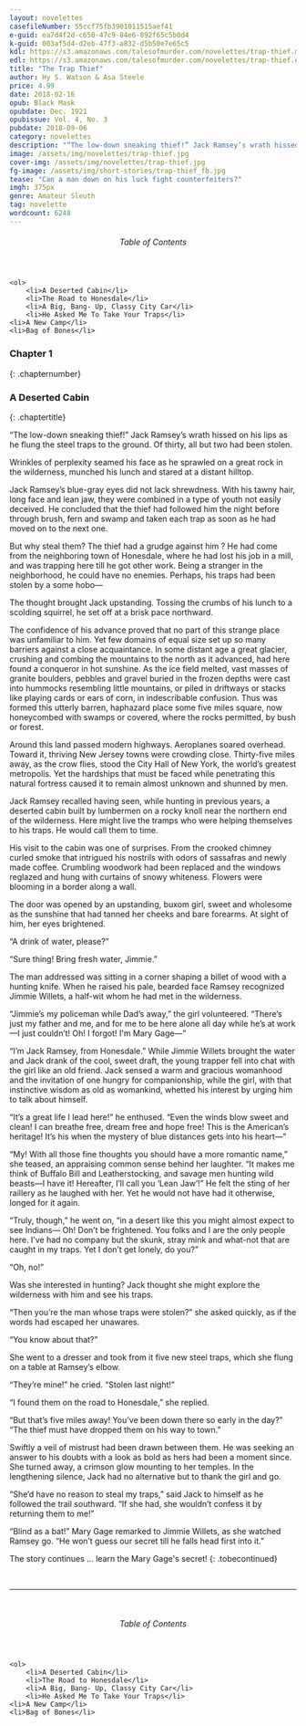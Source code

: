 ```yaml
---
layout: novelettes
casefileNumber: 55ccf75fb3901011515aef41
e-guid: ea7d4f2d-c650-47c9-84e6-892f65c5b0d4
k-guid: 003af5d4-d2eb-47f3-a832-d5b50e7e65c5
kdl: https://s3.amazonaws.com/talesofmurder.com/novelettes/trap-thief.mobi
edl: https://s3.amazonaws.com/talesofmurder.com/novelettes/trap-thief.epub
title: "The Trap Thief"
author: Hy S. Watson & Asa Steele 
price: 4.99
date: 2018-02-16
opub: Black Mask
opubdate: Dec. 1921
opubissue: Vol. 4, No. 3
pubdate: 2018-09-06
category: novelettes
description: "“The low-down sneaking thief!” Jack Ramsey’s wrath hissed on his lips as he flung the steel traps to the ground. Of thirty, all but two had been stolen."
image: /assets/img/novelettes/trap-thief.jpg
cover-img: /assets/img/novelettes/trap-thief.jpg
fg-image: /assets/img/short-stories/trap-thief_fb.jpg
tease: "Can a man down on his luck fight counterfeiters?"
imgh: 375px
genre: Amateur Sleuth
tag: novelette
wordcount: 6248
---
```


<div class="lp__toc">
	<header>
		<h6>Table of Contents</h6>
	</header>

	<ol>
		<li>A Deserted Cabin</li>
		<li>The Road to Honesdale</li>
		<li>A Big, Bang- Up, Classy City Car</li>
		<li>He Asked Me To Take Your Traps</li>
    <li>A New Camp</li>
    <li>Bag of Bones</li>
  </ol>

</div>

### Chapter 1
{: .chapternumber}

### A Deserted Cabin
{: .chaptertitle}

“The low-down sneaking thief!” Jack Ramsey’s wrath hissed on his lips as he flung the steel traps to the ground. Of thirty, all but two had been stolen.

Wrinkles of perplexity seamed his face as he sprawled on a great rock in the wilderness, munched his lunch and stared at a distant hilltop.

Jack Ramsey’s blue-gray eyes did not lack shrewdness. With his tawny hair, long face and lean jaw, they were combined in a type of youth not easily deceived. He concluded that the thief had followed him the night before through brush, fern and swamp and taken each trap as soon as he had moved on to the next one.

But why steal them? The thief had a grudge against him ? He had come from the neighboring town of Honesdale, where he had lost his job in a mill, and was trapping here till he got other work. Being a stranger in the neighborhood, he could have no enemies. Perhaps, his traps had been stolen by a some hobo—

The thought brought Jack upstanding. Tossing the crumbs of his lunch to a scolding squirrel, he set off at a brisk pace northward.

The confidence of his advance proved that no part of this strange place was unfamiliar to him. Yet few domains of equal size set up so many barriers against a close acquaintance. In some distant age a great glacier, crushing and combing the mountains to the north as it advanced, had here found a conqueror in hot sunshine. As the ice field melted, vast masses of granite boulders, pebbles and gravel buried in the frozen depths were cast into hummocks resembling little mountains, or piled in driftways or stacks like playing cards or ears of corn, in indescribable confusion. Thus was formed this utterly barren, haphazard place some five miles square, now honeycombed with swamps or covered, where the rocks permitted, by bush or forest.

Around this land passed modern highways. Aeroplanes soared overhead. Toward it, thriving New Jersey towns were crowding close. Thirty-five miles away, as the crow flies, stood the City Hall of New York, the world’s greatest metropolis. Yet the hardships that must be faced while penetrating this natural fortress caused it to remain almost unknown and shunned by men.

Jack Ramsey recalled having seen, while hunting in previous years, a deserted cabin built by lumbermen on a rocky knoll near the northern end of the wilderness. Here might live the tramps who were helping themselves to his traps. He would call them to time.

His visit to the cabin was one of surprises. From the crooked chimney curled smoke that intrigued his nostrils with odors of sassafras and newly made coffee. Crumbling woodwork had been replaced and the windows reglazed and hung with curtains of snowy whiteness. Flowers were blooming in a border along a wall.

The door was opened by an upstanding, buxom girl, sweet and wholesome as the sunshine that had tanned her cheeks and bare forearms. At sight of him, her eyes brightened.

“A drink of water, please?”

“Sure thing! Bring fresh water, Jimmie.”

The man addressed was sitting in a corner shaping a billet of wood with a hunting knife. When he raised his pale, bearded face Ramsey recognized Jimmie Willets, a half-wit whom he had met in the wilderness.

“Jimmie’s my policeman while Dad’s away,” the girl volunteered. “There’s just my father and me, and for me to be here alone all day while he’s at work —I just couldn’t! Oh! I forgot! I'm Mary Gage—”

“I’m Jack Ramsey, from Honesdale.” While Jimmie Willets brought the water and Jack drank of the cool, sweet draft, the young trapper fell into chat with the girl like an old friend. Jack sensed a warm and gracious womanhood and the invitation of one hungry for companionship, while the girl, with that instinctive wisdom as old as womankind, whetted his interest by urging him to talk about himself.

“It’s a great life I lead here!” he enthused. “Even the winds blow sweet and clean! I can breathe free, dream free and hope free! This is the American’s heritage! It’s his when the mystery of blue distances gets into his heart—”

“My! With all those fine thoughts you should have a more romantic name,” she teased, an appraising common sense behind her laughter. “It makes me think of Buffalo Bill and Leatherstocking, and savage men hunting wild beasts—I have it! Hereafter, I’ll call you ‘Lean Jaw’!” He felt the sting of her raillery as he laughed with her. Yet he would not have had it otherwise, longed for it again.

“Truly, though,” he went on, “in a desert like this you might almost expect to see Indians— Oh! Don’t be frightened. You folks and I are the only people here. I’ve had no company but the skunk, stray mink and what-not that are caught in my traps. Yet I don’t get lonely, do you?”

“Oh, no!”

Was she interested in hunting? Jack thought she might explore the wilderness with him and see his traps.

“Then you’re the man whose traps were stolen?” she asked quickly, as if the words had escaped her unawares.

“You know about that?”

She went to a dresser and took from it five new steel traps, which she flung on a table at Ramsey’s elbow.

“They’re mine!” he cried. “Stolen last night!”

“I found them on the road to Honesdale,” she replied.

“But that’s five miles away! You’ve been down there so early in the day?” “The thief must have dropped them on his way to town.”

Swiftly a veil of mistrust had been drawn between them. He was seeking an answer to his doubts with a look as bold as hers had been a moment since. She turned away, a crimson glow mounting to her temples. In the lengthening silence, Jack had no alternative but to thank the girl and go.

“She’d have no reason to steal my traps,” said Jack to himself as he followed the trail southward. “If she had, she wouldn’t confess it by returning them to me!”

“Blind as a bat!” Mary Gage remarked to Jimmie Willets, as she watched Ramsey go. “He won’t guess our secret till he falls head first into it.”

The story continues &hellip; learn the Mary Gage's secret! 
{: .tobecontinued}

<br>
<hr>
<br>

<div class="lp__toc">
	<header>
		<h6>Table of Contents</h6>
	</header>

	<ol>
		<li>A Deserted Cabin</li>
		<li>The Road to Honesdale</li>
		<li>A Big, Bang- Up, Classy City Car</li>
		<li>He Asked Me To Take Your Traps</li>
    <li>A New Camp</li>
    <li>Bag of Bones</li>
  </ol>

</div>
